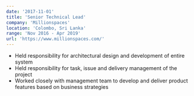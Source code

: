 ```yaml
---
date: '2017-11-01'
title: 'Senior Technical Lead'
company: 'Millionspaces'
location: 'Colombo, Sri Lanka'
range: 'Nov 2016 - Apr 2019'
url: 'https://www.millionspaces.com/'
---
```


- Held responsibility for architectural design and development of entire system
- Held responsibility for task, issue and delivery management of the project
- Worked closely with management team to develop and deliver product features based on business strategies
